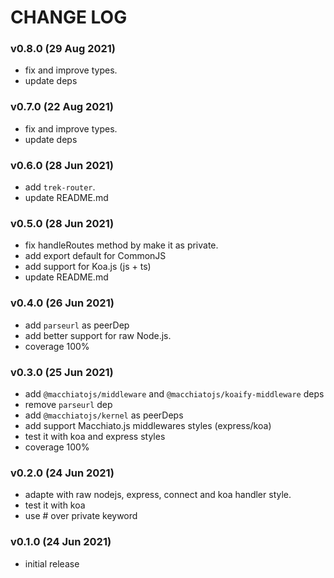# CHANGE LOG

### v0.8.0 (29 Aug 2021)

- fix and improve types.
- update deps

### v0.7.0 (22 Aug 2021)

- fix and improve types.
- update deps

### v0.6.0 (28 Jun 2021)

- add `trek-router`.
- update README.md

### v0.5.0 (28 Jun 2021)

- fix handleRoutes method by make it as private.
- add export default for CommonJS
- add support for Koa.js (js + ts)
- update README.md

### v0.4.0 (26 Jun 2021)

- add `parseurl` as peerDep
- add better support for raw Node.js.
- coverage 100%

### v0.3.0 (25 Jun 2021)

- add `@macchiatojs/middleware` and `@macchiatojs/koaify-middleware` deps
- remove `parseurl` dep
- add `@macchiatojs/kernel` as peerDeps
- add support Macchiato.js middlewares styles (express/koa)
- test it with koa and express styles
- coverage 100%

### v0.2.0 (24 Jun 2021)

- adapte with raw nodejs, express, connect and koa handler style.
- test it with koa
- use # over private keyword

### v0.1.0 (24 Jun 2021)

- initial release
